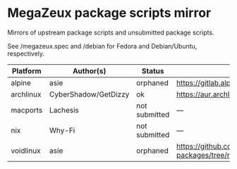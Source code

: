 # MegaZeux package scripts mirror

Mirrors of upstream package scripts and unsubmitted package scripts.

See /megazeux.spec and /debian for Fedora and Debian/Ubuntu, respectively.

| Platform	| Author(s)		| Status		| Upstream URL	|
|---------------|-----------------------|-----------------------|---------------|
| alpine	| asie			| orphaned		| https://gitlab.alpinelinux.org/alpine/aports/-/tree/master/testing/megazeux
| archlinux	| CyberShadow/GetDizzy	| ok			| https://aur.archlinux.org/packages/megazeux/
| macports	| Lachesis		| not submitted		| —
| nix		| Why-Fi		| not submitted		| —
| voidlinux	| asie			| orphaned		| https://github.com/void-linux/void-packages/tree/master/srcpkgs/megazeux

